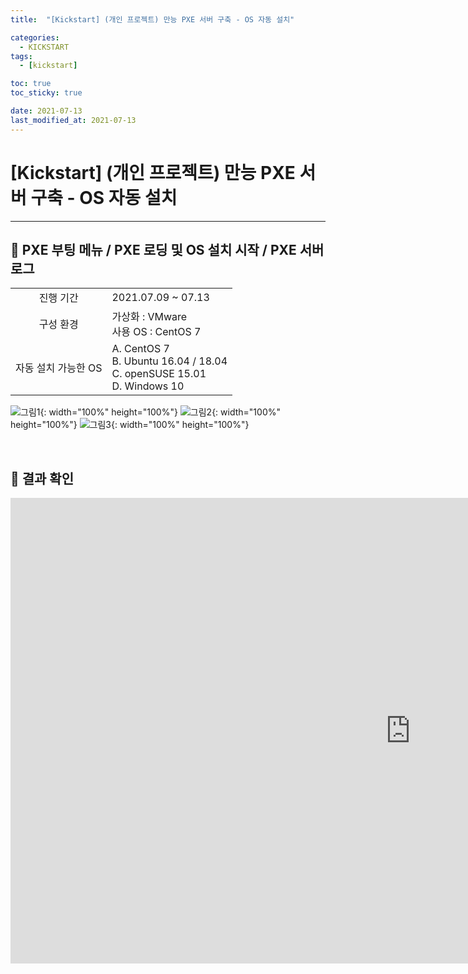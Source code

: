 ```yaml
---
title:  "[Kickstart] (개인 프로젝트) 만능 PXE 서버 구축 - OS 자동 설치" 

categories:
  - KICKSTART
tags:
  - [kickstart]

toc: true
toc_sticky: true

date: 2021-07-13
last_modified_at: 2021-07-13
---
```

# [Kickstart] (개인 프로젝트) 만능 PXE 서버 구축 - OS 자동 설치
---

<style>
table {
    font-size: 12pt;
}
table th:first-of-type {
    width: 5%;
}
table th:nth-of-type(2) {
    width: 15%;
}
table th:nth-of-type(3) {
    width: 50%;
}
table th:nth-of-type(4) {
    width: 30%;
}
</style>

## 🔔 PXE 부팅 메뉴 / PXE  로딩 및 OS 설치 시작 / PXE 서버 로그

|||
|:---:|---|
|진행 기간|2021.07.09  ~  07.13|
|구성 환경|가상화 : VMware <br> 사용 OS : CentOS 7|
|자동 설치 가능한 OS|A. CentOS 7 <br> B. Ubuntu 16.04 / 18.04 <br> C. openSUSE 15.01 <br> D. Windows 10|

![그림1](https://user-images.githubusercontent.com/42735894/222966661-21f2464e-b638-4e99-89cf-25453ea276dd.png){: width="100%" height="100%"}
![그림2](https://user-images.githubusercontent.com/42735894/222967136-d958b421-7bbd-4f6d-babf-a8b75ca05658.png){: width="100%" height="100%"}
![그림3](https://user-images.githubusercontent.com/42735894/222966674-aaf5e427-f6d9-4dad-9e9f-b854188a9450.png){: width="100%" height="100%"}

<br>

## 🔔 결과 확인

<iframe width="1280" height="745" src="https://www.youtube.com/embed/-HDx1V0CN5g" title="PXE boot - Automatic OS Installation (CentOS7, Ubuntu, openSUSE, Windows10)" frameborder="0" allow="accelerometer; autoplay; clipboard-write; encrypted-media; gyroscope; picture-in-picture; web-share" allowfullscreen></iframe>

<br>